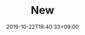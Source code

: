 ---
title: "New"
date: 2019-10-22T18:40:33+09:00
draft: false
categories: ["Tech"]
tags: ["git","hugo","go"]
Authors: "watarona me"
---